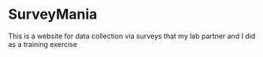 # SurveyMania
This is a website for data collection via surveys that my lab partner and I did as a training exercise
